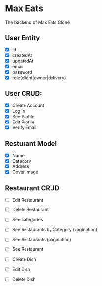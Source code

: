 # Max Eats

The backend of Max Eats Clone

## User Entity
- [X] id
- [X] createdAt
- [X] updatedAt
- [X] email
- [X] password
- [X] role(client|owner|delivery)

## User CRUD:
- [X] Create Account
- [X] Log In
- [X] See Profile
- [X] Edit Profile
- [X] Verify Email

## Resturant Model
- [x] Name
- [x] Category
- [x] Address
- [x] Cover Image

## Restaurant CRUD
- [ ] Edit Restaurant
- [ ] Delete Restaurant

- [ ] See categories
- [ ] See Restaurants by Category (pagination)
- [ ] See Restaurants (pagination)
- [ ] See Restaurant  

- [ ] Create Dish
- [ ] Edit Dish
- [ ] Delete Dish
